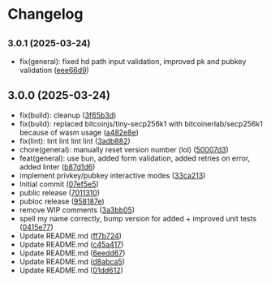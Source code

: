 # Changelog

## <small>3.0.1 (2025-03-24)</small>

* fix(general): fixed hd path input validation, improved pk and pubkey validation ([eee66d9](https://github.com/cordtus/wallet_generator/commit/eee66d9))

## 3.0.0 (2025-03-24)

* fix(build): cleanup ([3f65b3d](https://github.com/cordtus/wallet_generator/commit/3f65b3d))
* fix(build): replaced bitcoinjs/tiny-secp256k1 with bitcoinerlab/secp256k1 because of wasm usage ([a482e8e](https://github.com/cordtus/wallet_generator/commit/a482e8e))
* fix(lint): lint lint lint lint ([3adb882](https://github.com/cordtus/wallet_generator/commit/3adb882))
* chore(general): manually reset version number (lol) ([50007d3](https://github.com/cordtus/wallet_generator/commit/50007d3))
* feat(general): use bun, added form validation, added retries on error, added linter ([b87d1d6](https://github.com/cordtus/wallet_generator/commit/b87d1d6))
* implement privkey/pubkey interactive modes ([33ca213](https://github.com/cordtus/wallet_generator/commit/33ca213))
* Initial commit ([07ef5e5](https://github.com/cordtus/wallet_generator/commit/07ef5e5))
* public release ([7011310](https://github.com/cordtus/wallet_generator/commit/7011310))
* publoc release ([958187e](https://github.com/cordtus/wallet_generator/commit/958187e))
* remove WIP comments ([3a3bb05](https://github.com/cordtus/wallet_generator/commit/3a3bb05))
* spell my name correctly, bump version for added + improved unit tests ([0415e77](https://github.com/cordtus/wallet_generator/commit/0415e77))
* Update README.md ([ff7b724](https://github.com/cordtus/wallet_generator/commit/ff7b724))
* Update README.md ([c45a417](https://github.com/cordtus/wallet_generator/commit/c45a417))
* Update README.md ([6eedd67](https://github.com/cordtus/wallet_generator/commit/6eedd67))
* Update README.md ([d8abca5](https://github.com/cordtus/wallet_generator/commit/d8abca5))
* Update README.md ([01dd612](https://github.com/cordtus/wallet_generator/commit/01dd612))
